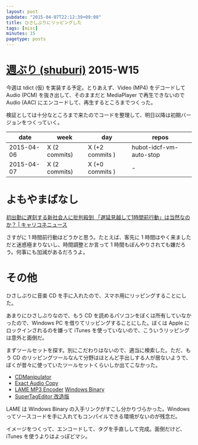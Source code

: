 ```yaml
---
layout: post
pubdate: "2015-04-07T22:12:39+09:00"
title: ひさしぶりにリッピングした
tags: [misc]
minutes: 15
pagetype: posts
---
```

# [週ぶり (shuburi)][shuburi] 2015-W15

今週は tdict (仮) を実装する予定。とりあえず、Video (MP4) をデコードして Audio (PCM) を抜き出して、そのままだと MediaPlayer で再生できないので Audio (AAC) にエンコードして、再生するところまでつくった。

検証としては十分なところまで来たのでコードを整理して、明日以降は初期バージョンをつくっていく。

date       | week           | day              | repos
-----------|----------------|------------------|----------------------
2015-04-06 | X (2 commits)  | X (+2 commits )  | hubot-idcf-vm-auto-stop
2015-04-07 | X (2 commits)  | X (+0 commits )  | -

# よもやまばなし

[初出勤に遅刻する新社会人に批判殺到 「遅延見越して1時間前行動」は当然なのか？ | キャリコネニュース](https://news.careerconnection.jp/?p=9714)

さすがに 1 時間前行動はどうかと思う。たとえば、客先に 1 時間はやく来ましただと迷惑極まりないし、時間調整とか言って 1 時間もぼんやりされても嫌だろう。何事にも加減があるだろうよ。

# その他

ひさしぶりに音楽 CD を手に入れたので、スマホ用にリッピングすることにした。

あまりにひさしぶりなので、もう CD を読めるパソコンをぼくは所有していなかったので、Windows PC を借りてリッピングすることにした。ぼくは Apple にロックインされるのを嫌って iTunes を使っていないので、こういうリッピングは意外と面倒だ。

まずツールセットを探す。別にこだわりはないので、適当に検索した。ただ、もう CD のリッピングツールなんて分野はほとんど手出しする人が居ないようで、ぼくが昔々に使っていたツールセットくらいしか出てこなかった。

- [CDManipulator](http://www.storeroom.info/cdm/)
- [Exact Audio Copy](http://www.exactaudiocopy.de/)
- [LAME MP3 Encoder](http://lame.sourceforge.net/) [Windows Binary](http://lame.sourceforge.net/links.php#Binaries)
- [SuperTagEditor 改造版](http://hp.vector.co.jp/authors/VA012911/STEP/step.html)

LAME は Windows Binary の入手リンクがすこし分かりづらかった。Windows ってソースコードを手に入れてもコンパイルできる環境がないのが残念だ。

イメージをつくって、エンコードして、タグを手直しして完成。面倒だけど、 iTunes を使うよりはよっぽどマシ。

[shuburi]: http://shuburi.org
